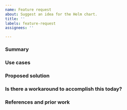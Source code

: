 ```yaml
---
name: Feature request
about: Suggest an idea for the Helm chart.
title: ''
labels: feature-request
assignees: ''

---
```


### Summary
<!-- Briefly describe the feature in one or two sentences. You can include more details later. -->

### Use cases
<!-- Describe the use cases that make this feature useful to others.
The description should help the reader understand why the feature is necessary.
The better we understand your use case, the better we can evaluate the idea and help create an appropriate solution.

See our guide to contributing to the project for more information on the requests that are generally considered:
https://github.com/1Password/op-scim-helm/blob/main/CONTRIBUTING.md
-->

### Proposed solution
<!-- If you already have an idea for how the feature should work, use this space to describe it.
We'll work with you to find a workable approach, and any implementation details are appreciated. -->

### Is there a workaround to accomplish this today?
<!-- If there's a way to accomplish this feature request without changes to the codebase, we'd like to hear it. -->

### References and prior work
<!-- If a similar feature was implemented in another project or tool, add a link so we can better understand your request.
Links to relevant documentation or RFCs are also appreciated. -->

<!-- * Reference 1 -->
<!-- * Reference 2, etc -->
